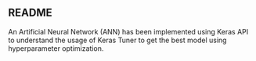 <h2>README</h2>
An Artificial Neural Network (ANN) has been implemented using Keras API to understand the usage of Keras Tuner to get the best model using hyperparameter optimization.
